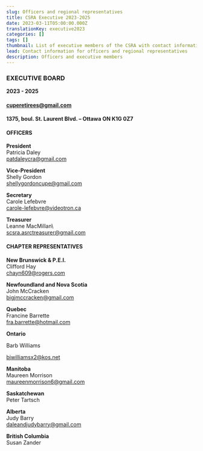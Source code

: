 ```yaml
---
slug: Officers and regional representatives
title: CSRA Executive 2023-2025
date: 2023-03-11T05:00:00.000Z
translationKey: executive2023
categories: []
tags: []
thumbnail: List of executive members of the CSRA with contact information.
lead: Contact information for officers and regional representatives
description: Officers and executive members
---
```

### **EXECUTIVE BOARD**

**2023 - 2025**

#### **cuperetirees@gmail.com**

#### **1375, boul. St. Laurent Blvd. – Ottawa ON K1G 0Z7**

#### **OFFICERS**

**President**\
Patricia Daley\
[patdaleycra@gmail.com](mailto:patdaleycra@gmail.com)

**Vice-President**\
Shelly Gordon\
[shellygordoncupe@gmail.com](mailto:shellygordoncupe@gmail.com)

**Secretary**\
Carole Lefebvre\
[carole-lefebvre@videotron.ca](mailto:carole-lefebvre@videotron.ca)

**Treasurer**\
Leanne MacMillan\  
[scsra.asrctreasurer@gmail.com](mailto:scsra.asrctreasurer@gmail.com)

#### **CHAPTER REPRESENTATIVES**

**New Brunswick & P.E.I.**\
Clifford Hay\
[chayn609@rogers.com](mailto:chayn609@rogers.com)

**Newfoundland and Nova Scotia**\
John McCracken\
[bigjmccracken@gmail.com](mailto:bigjmccracken@gmail.com)

**Quebec**\
Francine Barrette\
[fra.barrette@hotmail.com](mailto:fra.barrette@hotmail.com)

**Ontario**

Barb Williams

[bjwilliamsx2@kos.net](mailto:bjwilliamsx2@kos.net)

**Manitoba**\
Maureen Morrison\
[maureenmorrison6@gmail.com](mailto:maureenmorrison6@gmail.com)

**Saskatchewan**\
Peter Tartsch

**Alberta**\
Judy Barry\
[daleandjudybarry@gmail.com](mailto:daleandjudybarry@gmail.com)

**British Columbia**\
Susan Zander
